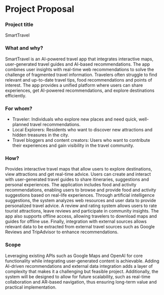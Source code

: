 # Project Proposal

### Project title
SmartTravel

### What and why?
SmartTravel is an AI-powered travel app that integrates interactive maps, user-generated travel guides and AI-based recommendations. The app combines user insights with real-time web recommendations to solve the challenge of fragmented travel information. Travelers often struggle to find relevant and up-to-date travel tips, food recommendations and points of interest. The app provides a unified platform where users can share experiences, get AI-powered recommendations, and explore destinations efficiently.

### For whom?

- Traveler: Individuals who explore new places and need quick, well-planned travel recommendations.
- Local Explorers: Residents who want to discover new attractions and hidden treasures in the city.
- Travel bloggers and content creators: Users who want to contribute their experiences and gain visibility in the travel community.

### How?

Provides interactive travel maps that allow users to explore destinations, view attractions and get real-time advice. Users can create and interact with user-generated travel guides to share itineraries, suggestions and personal experiences. The application includes food and activity recommendations, enabling users to browse and provide food and activity suggestions based on real-life experiences. Through artificial intelligence suggestions, the system analyzes web resources and user data to provide personalized travel advice. A review and rating system allows users to rate tourist attractions, leave reviews and participate in community insights. The app also supports offline access, allowing travelers to download maps and guides for offline use. Finally, integration with external sources allows relevant data to be extracted from external travel sources such as Google Reviews and TripAdvisor to enhance recommendations.

### Scope

 Leveraging existing APIs such as Google Maps and OpenAI for core functionality while integrating user-generated content is achievable. Adding AI-driven recommendations and external data integration adds a layer of complexity that makes it a challenging but feasible project. Additionally, the system will be designed to allow for future scalability, such as real-time collaboration and AR-based navigation, thus ensuring long-term value and practical implementation.